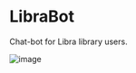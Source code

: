 # LibraBot
Chat-bot for Libra library users.  
  
  ![image](https://user-images.githubusercontent.com/69078357/142431027-ac8ea360-a3cc-4d11-9536-7054b9371490.png)
